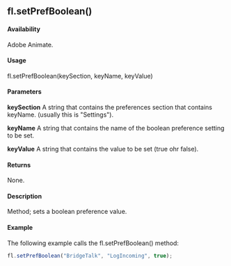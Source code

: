 ## fl.setPrefBoolean()

#### Availability

Adobe Animate.

#### Usage

fl.setPrefBoolean(keySection, keyName, keyValue)

#### Parameters

**keySection** A string that contains the preferences section that contains keyName. (usually this is "Settings").

**keyName** A string that contains the name of the boolean preference setting to be set.

**keyValue** A string that contains the value to be set (true ohr false).

#### Returns

None.

#### Description

Method; sets a boolean preference value.

#### Example

The following example calls the fl.setPrefBoolean() method:
```javascript
fl.setPrefBoolean("BridgeTalk", "LogIncoming", true);
```
